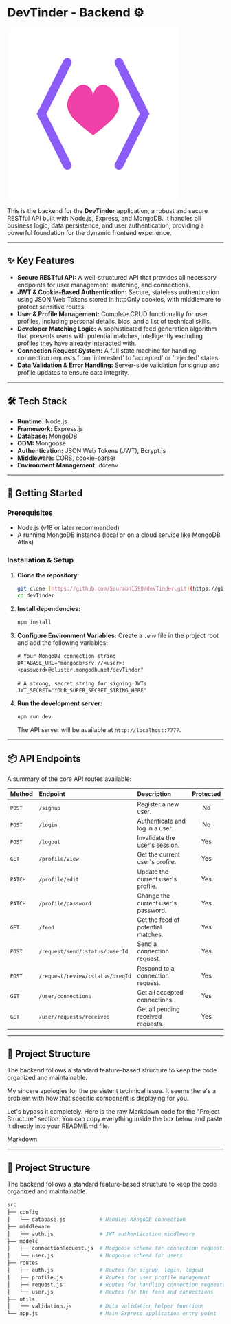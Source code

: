 # DevTinder - Backend ⚙️

![DevTinder Logo](./icon.svg)

This is the backend for the **DevTinder** application, a robust and secure RESTful API built with Node.js, Express, and MongoDB. It handles all business logic, data persistence, and user authentication, providing a powerful foundation for the dynamic frontend experience.

---

## ✨ Key Features

- **Secure RESTful API:** A well-structured API that provides all necessary endpoints for user management, matching, and connections.
- **JWT & Cookie-Based Authentication:** Secure, stateless authentication using JSON Web Tokens stored in httpOnly cookies, with middleware to protect sensitive routes.
- **User & Profile Management:** Complete CRUD functionality for user profiles, including personal details, bios, and a list of technical skills.
- **Developer Matching Logic:** A sophisticated feed generation algorithm that presents users with potential matches, intelligently excluding profiles they have already interacted with.
- **Connection Request System:** A full state machine for handling connection requests from 'interested' to 'accepted' or 'rejected' states.
- **Data Validation & Error Handling:** Server-side validation for signup and profile updates to ensure data integrity.

---

## 🛠️ Tech Stack

- **Runtime:** Node.js
- **Framework:** Express.js
- **Database:** MongoDB
- **ODM:** Mongoose
- **Authentication:** JSON Web Tokens (JWT), Bcrypt.js
- **Middleware:** CORS, cookie-parser
- **Environment Management:** dotenv

---

## 🚀 Getting Started

### Prerequisites

- Node.js (v18 or later recommended)
- A running MongoDB instance (local or on a cloud service like MongoDB Atlas)

### Installation & Setup

1.  **Clone the repository:**
    ```bash
    git clone [https://github.com/Saurabh1590/devTinder.git](https://github.com/Saurabh1590/devTinder.git)
    cd devTinder
    ```

2.  **Install dependencies:**
    ```bash
    npm install
    ```

3.  **Configure Environment Variables:**
    Create a `.env` file in the project root and add the following variables:
    ```env
    # Your MongoDB connection string
    DATABASE_URL="mongodb+srv://<user>:<password>@cluster.mongodb.net/devTinder"

    # A strong, secret string for signing JWTs
    JWT_SECRET="YOUR_SUPER_SECRET_STRING_HERE"
    ```

4.  **Run the development server:**
    ```bash
    npm run dev
    ```
    The API server will be available at `http://localhost:7777`.

---

## 📦 API Endpoints

A summary of the core API routes available:

| Method | Endpoint                       | Description                        | Protected |
| :----- | :----------------------------- | :--------------------------------- | :-------: |
| `POST` | `/signup`                      | Register a new user.               |    No     |
| `POST` | `/login`                       | Authenticate and log in a user.    |    No     |
| `POST` | `/logout`                      | Invalidate the user's session.     |    Yes    |
| `GET`  | `/profile/view`                | Get the current user's profile.    |    Yes    |
| `PATCH`| `/profile/edit`                | Update the current user's profile. |    Yes    |
| `PATCH`| `/profile/password`            | Change the current user's password.|    Yes    |
| `GET`  | `/feed`                        | Get the feed of potential matches. |    Yes    |
| `POST` | `/request/send/:status/:userId`| Send a connection request.         |    Yes    |
| `POST` | `/request/review/:status/:reqId`| Respond to a connection request.   |    Yes    |
| `GET`  | `/user/connections`            | Get all accepted connections.      |    Yes    |
| `GET`  | `/user/requests/received`      | Get all pending received requests. |    Yes    |

---

## 📁 Project Structure

The backend follows a standard feature-based structure to keep the code organized and maintainable.


My sincere apologies for the persistent technical issue. It seems there's a problem with how that specific component is displaying for you.

Let's bypass it completely. Here is the raw Markdown code for the "Project Structure" section. You can copy everything inside the box below and paste it directly into your README.md file.

Markdown

---

## 📁 Project Structure

The backend follows a standard feature-based structure to keep the code organized and maintainable.

```bash
src
├── config
│   └── database.js           # Handles MongoDB connection
├── middleware
│   └── auth.js               # JWT authentication middleware
├── models
│   ├── connectionRequest.js  # Mongoose schema for connection requests
│   └── user.js               # Mongoose schema for users
├── routes
│   ├── auth.js               # Routes for signup, login, logout
│   ├── profile.js            # Routes for user profile management
│   ├── request.js            # Routes for handling connection requests
│   └── user.js               # Routes for the feed and connections
├── utils
│   └── validation.js         # Data validation helper functions
└── app.js                    # Main Express application entry point
```
